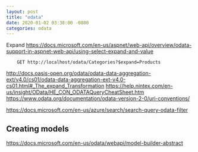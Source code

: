 ```yaml
---
layout: post
title: "odata"
date: 2020-01-02 03:38:00 -0800
categories: odata
---
```


Expand
https://docs.microsoft.com/en-us/aspnet/web-api/overview/odata-support-in-aspnet-web-api/using-select-expand-and-value

```
    GET http://localhost/odata/Categories?$expand=Products
```


http://docs.oasis-open.org/odata/odata-data-aggregation-ext/v4.0/cs01/odata-data-aggregation-ext-v4.0-cs01.html#_The_expand_Transformation
https://help.nintex.com/en-us/insight/OData/HE_CON_ODATAQueryCheatSheet.htm
https://www.odata.org/documentation/odata-version-2-0/uri-conventions/

https://docs.microsoft.com/en-us/azure/search/search-query-odata-filter

## Creating models 
https://docs.microsoft.com/en-us/odata/webapi/model-builder-abstract


